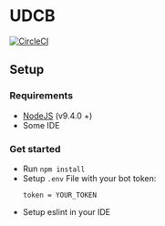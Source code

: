 # UDCB

[![CircleCI](https://img.shields.io/circleci/project/github/UDCBOT/bot.svg)](https://circleci.com/gh/UDCBOT)

## Setup

### Requirements
* [NodeJS](https://nodejs.org/en/) (v9.4.0 +)
* Some IDE

### Get started
* Run `npm install`
* Setup `.env` File with your bot token:
    ```
    token = YOUR_TOKEN
    ```
* Setup eslint in your IDE
